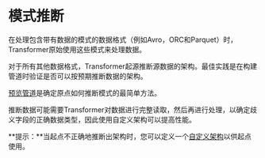 # 模式推断

在处理包含带有数据的模式的数据格式（例如Avro，ORC和Parquet）时，Transformer原始使用这些模式来处理数据。

对于所有其他数据格式，Transformer起源推断源数据的架构。最佳实践是在构建管道时验证是否可以按预期推断数据的架构。

[预览管道](https://streamsets.com/documentation/controlhub/latest/help/transformer/Preview/Preview-Overview.html#concept_cgw_lkb_ghb)是确定原点如何推断模式的最简单方法。

推断数据可能需要Transformer对数据进行完整读取，然后再进行处理，以确定歧义字段的正确数据类型，因此使用自定义架构可以提高性能。

**提示：**当起点不正确地推断出架构时，您可以定义一个[自定义架构](https://streamsets.com/documentation/controlhub/latest/help/transformer/Origins/CustomSchemas.html#concept_ntb_ttd_hhb)以供起点使用。